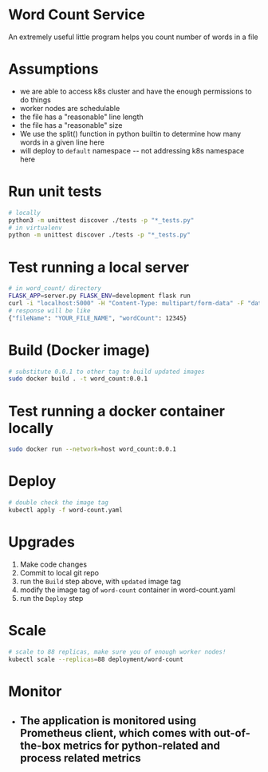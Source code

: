 # Word Count Service
An extremely useful little program helps you count number of words in a file

# Assumptions
- we are able to access k8s cluster and have the enough permissions to do things
- worker nodes are schedulable
- the file has a "reasonable" line length
- the file has a "reasonable" size
- We use the split() function in python builtin to determine how many words in a given line here
- will deploy to `default` namespace -- not addressing k8s namespace here

# Run unit tests

```bash
# locally
python3 -m unittest discover ./tests -p "*_tests.py"
# in virtualenv
python -m unittest discover ./tests -p "*_tests.py"
```

# Test running a local server
```bash
# in word_count/ directory
FLASK_APP=server.py FLASK_ENV=development flask run
curl -i "localhost:5000" -H "Content-Type: multipart/form-data" -F "data=@PATH_TO_YOUR_FILE"
# response will be like
{"fileName": "YOUR_FILE_NAME", "wordCount": 12345}
```

# Build (Docker image)
```bash
# substitute 0.0.1 to other tag to build updated images
sudo docker build . -t word_count:0.0.1
```

# Test running a docker container locally
```bash
sudo docker run --network=host word_count:0.0.1
```

# Deploy
```bash
# double check the image tag
kubectl apply -f word-count.yaml
```

# Upgrades
1. Make code changes
2. Commit to local git repo
3. run the `Build` step above, with `updated` image tag
4. modify the image tag of `word-count` container in word-count.yaml
5. run the `Deploy` step

# Scale
```bash
# scale to 88 replicas, make sure you of enough worker nodes!
kubectl scale --replicas=88 deployment/word-count
```

# Monitor
- The application is monitored using Prometheus client, which comes with out-of-the-box metrics for python-related and process related metrics
   - 
